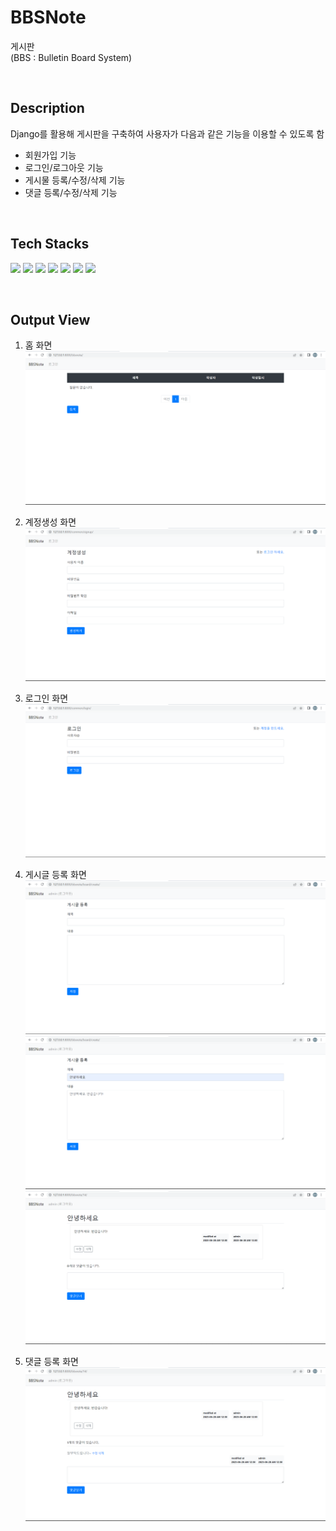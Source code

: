 # BBSNote
게시판  
(BBS : Bulletin Board System)

<br>

## Description
Django를 활용해 게시판을 구축하여 사용자가 다음과 같은 기능을 이용할 수 있도록 함 
- 회원가입 기능
- 로그인/로그아웃 기능
- 게시물 등록/수정/삭제 기능
- 댓글 등록/수정/삭제 기능

<br>

## Tech Stacks  
<img src="https://img.shields.io/badge/python-3776AB?style=for-the-badge&logo=python&logoColor=white"> <img src="https://img.shields.io/badge/django-092E20?style=for-the-badge&logo=django&logoColor=white"> <img src="https://camo.githubusercontent.com/352d24bbcae518863354f723e8edf6b10b2e1e4bf8a6a7c0b3f5777f3579d249/68747470733a2f2f696d672e736869656c64732e696f2f62616467652f73716c697465332d3030353939433f7374796c653d666f722d7468652d6261646765266c6f676f3d73716c697465266c6f676f436f6c6f723d7768697465"> <img src="https://img.shields.io/badge/html5-E34F26?style=for-the-badge&logo=html5&logoColor=white"> <img src="https://img.shields.io/badge/css-1572B6?style=for-the-badge&logo=css3&logoColor=white"> <img src="https://img.shields.io/badge/bootstrap-7952B3?style=for-the-badge&logo=bootstrap&logoColor=white"> <img src="https://img.shields.io/badge/jquery-0769AD?style=for-the-badge&logo=jquery&logoColor=white">

<br>

## Output View
1. 홈 화면      
![home](image/home.png)

2. 계정생성 화면
![account](image/account.png)

3. 로그인 화면
![login](image/login.png)

4. 게시글 등록 화면
![post](image/post.png)
![post2](image/post2.png)
![post3](image/post3.png)

5. 댓글 등록 화면
![comment](image/comment.png)